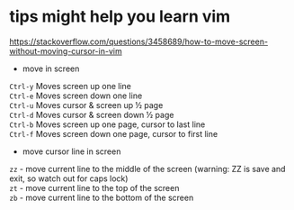 # tips might help you learn vim

https://stackoverflow.com/questions/3458689/how-to-move-screen-without-moving-cursor-in-vim

+ move in screen

`Ctrl-y` Moves screen up one line  
`Ctrl-e` Moves screen down one line  
`Ctrl-u` Moves cursor & screen up ½ page  
`Ctrl-d` Moves cursor & screen down ½ page  
`Ctrl-b` Moves screen up one page, cursor to last line  
`Ctrl-f` Moves screen down one page, cursor to first line  

+ move cursor line in  screen

`zz` - move current line to the middle of the screen (warning: ZZ is save and exit, so watch out for caps lock)  
`zt` - move current line to the top of the screen  
`zb` - move current line to the bottom of the screen  
